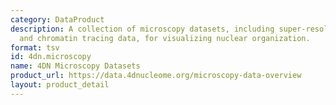 ```yaml
---
category: DataProduct
description: A collection of microscopy datasets, including super-resolution microscopy
  and chromatin tracing data, for visualizing nuclear organization.
format: tsv
id: 4dn.microscopy
name: 4DN Microscopy Datasets
product_url: https://data.4dnucleome.org/microscopy-data-overview
layout: product_detail
---
```

